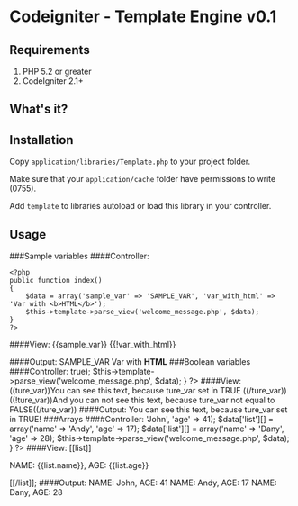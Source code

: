 # Codeigniter - Template Engine v0.1
## Requirements
1. PHP 5.2 or greater
2. CodeIgniter 2.1+

## What's it?


## Installation
Copy `application/libraries/Template.php` to your project folder.

Make sure that your `application/cache` folder have permissions to write (0755).

Add `template` to libraries autoload or load this library in your controller.

## Usage

###Sample variables
####Controller:

    <?php
    public function index()
    {
        $data = array('sample_var' => 'SAMPLE_VAR', 'var_with_html' => 'Var with <b>HTML</b>');
        $this->template->parse_view('welcome_message.php', $data);
    }
    ?>

####View:
    {{sample_var}}
    {{!var_with_html}}

####Output:
    SAMPLE_VAR
    Var with <b>HTML</b>
###Boolean variables
####Controller:
    <?php
    public function index()
    {
        $data = array('true_var' => true);
        $this->template->parse_view('welcome_message.php', $data);
    }
    ?>
####View:
    ((ture_var))You can see this text, because ture_var set in TRUE ((/ture_var))
    ((!ture_var))And you can not see this text, because ture_var not equal to FALSE((/ture_var))
####Output:
    You can see this text, because ture_var set in TRUE!
###Arrays
####Controller:
    <?php
    public function index()
    {
        $data = array();
        $data['list'][] = array('name' => 'John', 'age' => 41);
        $data['list'][] = array('name' => 'Andy', 'age' => 17);
        $data['list'][] = array('name' => 'Dany', 'age' => 28);
        $this->template->parse_view('welcome_message.php', $data);
    }
    ?>
####View:
    [[list]]
        <p>NAME: {{list.name}}, AGE: {{list.age}}</p>
    [[/list]];
####Output:
    NAME: John, AGE: 41
    NAME: Andy, AGE: 17
    NAME: Dany, AGE: 28
